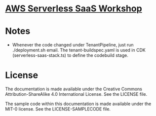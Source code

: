 # [AWS Serverless SaaS Workshop](https://catalog.us-east-1.prod.workshops.aws/workshops/b0c6ad36-0a4b-45d8-856b-8a64f0ac76bb/en-US/lab3/41-initialize-lab)


# Notes
- Whenever the code changed under TenantPipeline, just run ./deployment.sh email. The tenant-buildspec.yaml is used in CDK  (serverless-saas-stack.ts) to define the codebuild stage.

# License
The documentation is made available under the Creative Commons Attribution-ShareAlike 4.0 International License. See the LICENSE file.

The sample code within this documentation is made available under the MIT-0 license. See the LICENSE-SAMPLECODE file.
